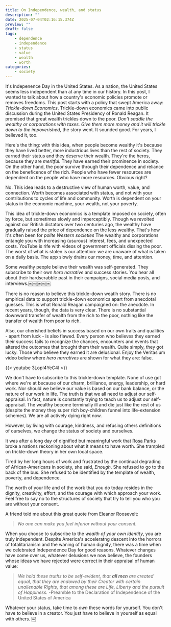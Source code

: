 ```yaml
---
title: On Independence, wealth, and status
description: ""
date: 2025-07-04T02:16:15.374Z
preview: ""
draft: false
tags:
    - dependence
    - independence
    - status
    - value
    - wealth
    - worth
categories:
    - society
---
```


It's Indepenence Day in the United States. As a nation, the United States seems less independent than at any time in our history. In this post, I wanted to talk about how a country's economic policies promote or removes freedoms. This post starts with a policy that swept America away: *Trickle-down Economics*. Trickle-down economics came into public discussion during the United States Presidency of Ronald Reagan. It promised that great wealth trickles down to the poor. *Don't saddle the wealthy or corporations with taxes. Give them more money and it will trickle down to the impoverished*, the story went. It sounded good. For years, I believed it, too. 

Here's the thing: with this idea, when people become wealthy it's because they have lived better, more industrious lives than the rest of society. They earned their status and they deserve their wealth.  They're the heros, because they are *meritful*. They have earned their prominence in society. On the other hand, the poor survive through their dependence and reliance on the beneficence of the rich. People who have fewer resources are dependent on the people who have more resources. Obvious right? 

No. This idea leads to a destructive view of human worth, value, and connection. Worth becomes associated with status, and not with your contributions to cycles of life and community. Worth is dependent on your status in the economic machine, your wealth, not your poverty. 

This idea of trickle-down economics is a template imposed on society, often by force, but sometimes slowly and imperceptibly. Though we revolted against our British dictators over two centuries ago, the wealthy have gradually raised the price of dependence on the less wealthy. That's how it's often been for *polite Western societies* The wealthy and corporations entangle you with increasing (usurous) interest, fees, and unexpected costs. YouTube is rife with videos of government officials dissing the poor. The worst of what is stolen is our attention: we are unaware of what is taken on a daily basis. The app slowly drains our money, time, and attention.

Some wealthy people believe their wealth was self-generated. They subscribe to their own *hero narrative* and success stories. You hear all about their hardscrabble past in their campaigns, social media posts, and interviews.￼￼￼￼￼ 

There is no reason to believe this trickle-down weatlh story. There is no empirical data to support trickle-down economics apart from anecdotal guesses. This is what Ronald Reagan campaigned on: the anecdote. In recent years, though, the data is very clear. There is no substantial downward transfer of wealth from the rich to the poor, nothing like the transfer of wealth from poor to rich. 

Also, our cherished beliefs in success based on our own traits and qualities - apart from luck - is also flawed. Every person who believes they earned their success fails to recognize the chances, encounters and events that altered the outcomes that brought them their wealth. Quite simply, they got lucky. Those who believe they earned it are delusional. Enjoy the Veritasium video below where *hero narratives* are shown for what they are: false.

{{< youtube 3LopI4YeC4I >}}

We don't have to subscribe to this trickle-down template. None of use got where we're at because of our charm, brilliance, energy, leadership, or hard work. Nor should we believe our value is based on our bank balance, or the nature of our work in life. The truth is that we all need to adjust our self-appraisal. In fact, nature is constantly trying to teach us to adjust our self-appraisal. The wealthy become terminally ill and die just like the rest of us (despite the money they super rich boy-children funnel into life-extension schemes). We are all actively dying right now.

However, by living with courage, kindness, and refusing others definitions of ourselves, we change the status of society and ourselves. 

It was after a long day of dignified but meaningful work that [Rosa Parks](https://en.m.wikipedia.org/wiki/Rosa_Parks) broke a nations reckoning about what it means to have worth. She trampled on trickle-down theory in her own local space.

Tired by her long hours of work and frustrated by the continual degrading of African-Americans in society, she said, *Enough*. She refused to go to the back of the bus. She refused to be identified by the template of wealth, poverty, and dependence. 

The worth of your life and of the work that you do today resides in the dignity, creativity, effort, and the courage with which approach your work. Feel free to say no to the structures of society that try to tell you who you are without your consent.

A friend told me about this great quote from Eleanor Roosevelt: 

>*No one can make you feel inferior without your consent.*

When you choose to subscribe to the *wealth of your own identity*, you are truly independent. Despite America's acceleratng descent into the horrors of totalitarianism and the waning of human dignity, there was a time when we celebrated Independence Day for good reasons. Whatever changes have come over us, whatever delusions we now believe, the founders whose ideas we have rejected were correct in their appraisal of human value: 

>*We hold these truths to be self-evident, that **all men** are created equal, that they are endowed by their Creator with certain unalienable Rights, that among these are Life, Liberty and the pursuit of Happiness.* -Preamble to the Declaration of Independence of the United States of America

Whatever your status, take time to *own* these words for yourself. You don't have to believe in a creator. You just have to believe in yourself as equal with others. ￼